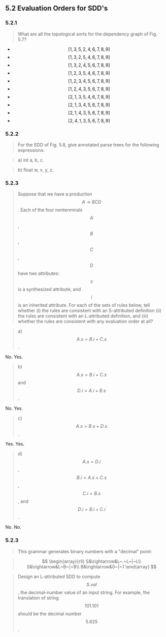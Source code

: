 ## 5.2 Evaluation Orders for SDD's

### 5.2.1

> What are all the topological sorts for the dependency graph of Fig. 5.7?

* $$[1, 3, 5, 2, 4, 6, 7, 8, 9]$$
* $$[1, 3, 2, 5, 4, 6, 7, 8, 9]$$
* $$[1, 3, 2, 4, 5, 6, 7, 8, 9]$$
* $$[1, 2, 3, 5, 4, 6, 7, 8, 9]$$
* $$[1, 2, 3, 4, 5, 6, 7, 8, 9]$$
* $$[1, 2, 4, 3, 5, 6, 7, 8, 9]$$
* $$[2, 1, 3, 5, 4, 6, 7, 8, 9]$$
* $$[2, 1, 3, 4, 5, 6, 7, 8, 9]$$
* $$[2, 1, 4, 3, 5, 6, 7, 8, 9]$$
* $$[2, 4, 1, 3, 5, 6, 7, 8, 9]$$

### 5.2.2

> For the SDD of Fig. 5.8, give annotated parse trees for the following expressions:

> a) int a, b, c.

> b) float w, x, y, z.

### 5.2.3

> Suppose that we have a production $$A~\rightarrow~BCD$$. Each of the four nonterminals $$A$$, $$B$$, $$C$$, $$D$$ have two attributes: $$s$$ is a synthesized attribute, and $$i$$ is an inherited attribute. For each of the sets of rules below, tell whether (i) the rules are consistent with an S-attributed definition (ii) the rules are consistent with an L-attributed definition, and (iii) whether the rules are consistent with any evaluation order at all?

> a) $$A.s = B.i + C.s$$.

No. Yes.

> b) $$A.s = B.i + C.s$$ and $$D.i = A.i + B.s$$.

No. Yes.

> c) $$A.s = B.s + D.s$$.

Yes. Yes.

> d) $$A.s = D.i$$, $$B.i = A.s + C.s$$, $$C.i = B.s$$, and $$D.i = B.i + C.i$$.

No. No.

### 5.2.3

> This grammar generates binary numbers with a "decimal" point:

> $$
\begin{array}{rll}
S&\rightarrow&L~.~L~|~L\\
S&\rightarrow&L~B~|~B\\
B&\rightarrow&0~|~1
\end{array}
$$

> Design an L-attributed SDD to compute $$S.val$$, the decimal-number value of an input string. For example, the translation of string $$101.101$$ should be the decimal number $$5.625$$.
